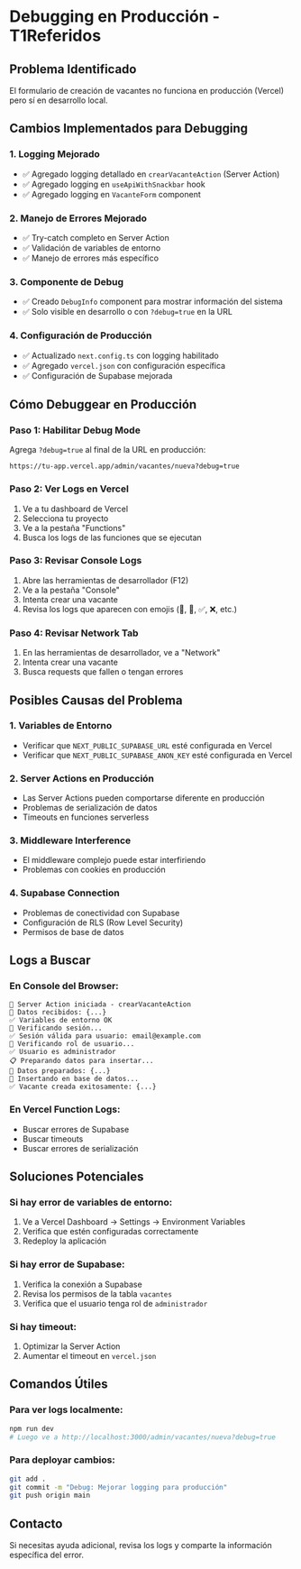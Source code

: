 # Debugging en Producción - T1Referidos

## Problema Identificado
El formulario de creación de vacantes no funciona en producción (Vercel) pero sí en desarrollo local.

## Cambios Implementados para Debugging

### 1. Logging Mejorado
- ✅ Agregado logging detallado en `crearVacanteAction` (Server Action)
- ✅ Agregado logging en `useApiWithSnackbar` hook
- ✅ Agregado logging en `VacanteForm` component

### 2. Manejo de Errores Mejorado
- ✅ Try-catch completo en Server Action
- ✅ Validación de variables de entorno
- ✅ Manejo de errores más específico

### 3. Componente de Debug
- ✅ Creado `DebugInfo` component para mostrar información del sistema
- ✅ Solo visible en desarrollo o con `?debug=true` en la URL

### 4. Configuración de Producción
- ✅ Actualizado `next.config.ts` con logging habilitado
- ✅ Agregado `vercel.json` con configuración específica
- ✅ Configuración de Supabase mejorada

## Cómo Debuggear en Producción

### Paso 1: Habilitar Debug Mode
Agrega `?debug=true` al final de la URL en producción:
```
https://tu-app.vercel.app/admin/vacantes/nueva?debug=true
```

### Paso 2: Ver Logs en Vercel
1. Ve a tu dashboard de Vercel
2. Selecciona tu proyecto
3. Ve a la pestaña "Functions"
4. Busca los logs de las funciones que se ejecutan

### Paso 3: Revisar Console Logs
1. Abre las herramientas de desarrollador (F12)
2. Ve a la pestaña "Console"
3. Intenta crear una vacante
4. Revisa los logs que aparecen con emojis (🚀, 📝, ✅, ❌, etc.)

### Paso 4: Revisar Network Tab
1. En las herramientas de desarrollador, ve a "Network"
2. Intenta crear una vacante
3. Busca requests que fallen o tengan errores

## Posibles Causas del Problema

### 1. Variables de Entorno
- Verificar que `NEXT_PUBLIC_SUPABASE_URL` esté configurada en Vercel
- Verificar que `NEXT_PUBLIC_SUPABASE_ANON_KEY` esté configurada en Vercel

### 2. Server Actions en Producción
- Las Server Actions pueden comportarse diferente en producción
- Problemas de serialización de datos
- Timeouts en funciones serverless

### 3. Middleware Interference
- El middleware complejo puede estar interfiriendo
- Problemas con cookies en producción

### 4. Supabase Connection
- Problemas de conectividad con Supabase
- Configuración de RLS (Row Level Security)
- Permisos de base de datos

## Logs a Buscar

### En Console del Browser:
```
🚀 Server Action iniciada - crearVacanteAction
📝 Datos recibidos: {...}
✅ Variables de entorno OK
🔐 Verificando sesión...
✅ Sesión válida para usuario: email@example.com
👤 Verificando rol de usuario...
✅ Usuario es administrador
📋 Preparando datos para insertar...
📝 Datos preparados: {...}
💾 Insertando en base de datos...
✅ Vacante creada exitosamente: {...}
```

### En Vercel Function Logs:
- Buscar errores de Supabase
- Buscar timeouts
- Buscar errores de serialización

## Soluciones Potenciales

### Si hay error de variables de entorno:
1. Ve a Vercel Dashboard → Settings → Environment Variables
2. Verifica que estén configuradas correctamente
3. Redeploy la aplicación

### Si hay error de Supabase:
1. Verifica la conexión a Supabase
2. Revisa los permisos de la tabla `vacantes`
3. Verifica que el usuario tenga rol de `administrador`

### Si hay timeout:
1. Optimizar la Server Action
2. Aumentar el timeout en `vercel.json`

## Comandos Útiles

### Para ver logs localmente:
```bash
npm run dev
# Luego ve a http://localhost:3000/admin/vacantes/nueva?debug=true
```

### Para deployar cambios:
```bash
git add .
git commit -m "Debug: Mejorar logging para producción"
git push origin main
```

## Contacto
Si necesitas ayuda adicional, revisa los logs y comparte la información específica del error.
